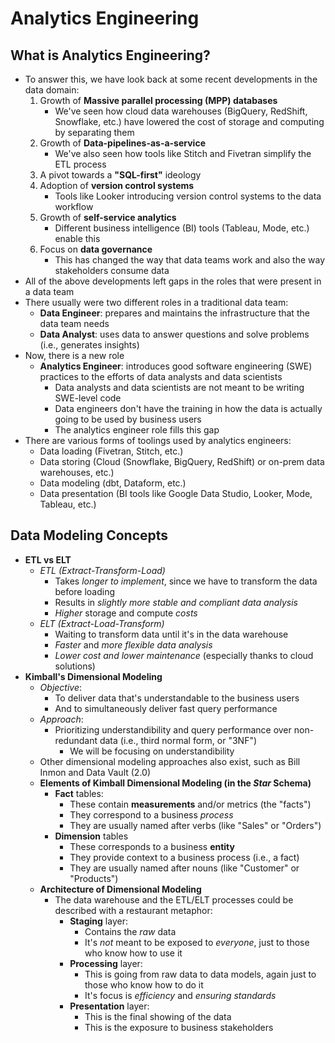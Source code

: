# Analytics Engineering


## What is Analytics Engineering?
- To answer this, we have look back at some recent developments in the data domain:
    1. Growth of **Massive parallel processing (MPP) databases**
        - We've seen how cloud data warehouses (BigQuery, RedShift, Snowflake, etc.) have lowered the cost of storage and computing by separating them
    2. Growth of **Data-pipelines-as-a-service**
        - We've also seen how tools like Stitch and Fivetran simplify the ETL process
    3. A pivot towards a **"SQL-first"** ideology
    4. Adoption of **version control systems**
        - Tools like Looker introducing version control systems to the data workflow        
    5. Growth of **self-service analytics**
        - Different business intelligence (BI) tools (Tableau, Mode, etc.) enable this
    6. Focus on **data governance**
        - This has changed the way that data teams work and also the way stakeholders consume data
- All of the above developments left gaps in the roles that were present in a data team
- There usually were two different roles in a traditional data team:
    - **Data Engineer**: prepares and maintains the infrastructure that the data team needs
    - **Data Analyst**: uses data to answer questions and solve problems (i.e., generates insights)
- Now, there is a new role    
    - **Analytics Engineer**: introduces good software engineering (SWE) practices to the efforts of data analysts and data scientists
        - Data analysts and data scientists are not meant to be writing SWE-level code
        - Data engineers don't have the training in how the data is actually going to be used by business users
        - The analytics engineer role fills this gap
- There are various forms of toolings used by analytics engineers:
    - Data loading (Fivetran, Stitch, etc.)
    - Data storing (Cloud (Snowflake, BigQuery, RedShift) or on-prem data warehouses, etc.)
    - Data modeling (dbt, Dataform, etc.)
    - Data presentation (BI tools like Google Data Studio, Looker, Mode, Tableau, etc.)


## Data Modeling Concepts
- **ETL vs ELT**
    - *ETL (Extract-Transform-Load)*
        - Takes *longer to implement*, since we have to transform the data before loading
        - Results in *slightly more stable and compliant data analysis*
        - *Higher* storage and compute *costs*
    - *ELT (Extract-Load-Transform)*
        - Waiting to transform data until it's in the data warehouse
        - *Faster* and *more flexible data analysis*
        - *Lower cost and lower maintenance* (especially thanks to cloud solutions)
- **Kimball's Dimensional Modeling**
    - *Objective*:
        - To deliver data that's understandable to the business users
        - And to simultaneously deliver fast query performance
    - *Approach*:
        - Prioritizing understandibility and query performance over non-redundant data (i.e., third normal form, or "3NF")
            - We will be focusing on understandibility
    - Other dimensional modeling approaches also exist, such as Bill Inmon and Data Vault (2.0)
    - **Elements of Kimball Dimensional Modeling (in the *Star* Schema)**
        - **Fact** tables:
            - These contain **measurements** and/or metrics (the "facts")
            - They correspond to a business *process*
            - They are usually named after verbs (like "Sales" or "Orders")
        - **Dimension** tables
            - These corresponds to a business **entity**
            - They provide context to a business process (i.e., a fact)
            - They are usually named after nouns (like "Customer" or "Products")
    - **Architecture of Dimensional Modeling**
        - The data warehouse and the ETL/ELT processes could be described with a restaurant metaphor:
            - **Staging** layer:
                - Contains the *raw* data
                - It's *not* meant to be exposed to *everyone*, just to those who know how to use it
            - **Processing** layer:
                - This is going from raw data to data models, again just to those who know how to do it
                - It's focus is *efficiency* and *ensuring standards*
            - **Presentation** layer:
                - This is the final showing of the data
                - This is the exposure to business stakeholders
